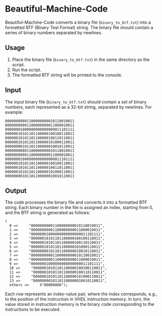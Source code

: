 # Beautiful-Machine-Code

Beautiful-Machine-Code converts a binary file (`binary_to_btf.txt`) into a formatted BTF (Binary Test Format) string. The binary file should contain a series of binary numbers separated by newlines.

## Usage

1. Place the binary file (`binary_to_btf.txt`) in the same directory as the script.
2. Run the script.
3. The formatted BTF string will be printed to the console.

## Input

The input binary file (`binary_to_btf.txt`) should contain a set of binary numbers, each represented as a 32-bit string, separated by newlines. For example:
```
00000000001100000000010110010011
00000000001100000000011000010011
00000001000000000000000011101111
00000010101101100000100100110011
00000010101101100000100110110011
00000010101101100000101000110011
00000000101101100000010010110011
00000000001100000000010110010011
00000000001100000000011000010011
00000001000000000000000011101111
00000010101101100000100100110011
00000010101101100000100110110011
00000010101101100000101000110011
00000000101101100000010010110011
```
## Output

The code processes the binary file and converts it into a formatted BTF string. Each binary number in the file is assigned an index, starting from 0, and the BTF string is generated as follows:

```
(
  0 =>     "00000000001100000000010110010011",
  1 =>     "00000000001100000000011000010011",
  2 =>     "00000001000000000000000011101111",
  3 =>     "00000010101101100000100100110011",
  4 =>     "00000010101101100000100110110011",
  5 =>     "00000010101101100000101000110011",
  6 =>     "00000000101101100000010010110011",
  7 =>     "00000000001100000000010110010011",
  8 =>     "00000000001100000000011000010011",
  9 =>     "00000001000000000000000011101111",
  10 =>     "00000010101101100000100100110011",
  11 =>     "00000010101101100000100110110011",
  12 =>     "00000010101101100000101000110011",
  13 =>     "00000000101101100000010010110011",
  others =>     X"00000000");
```
  
Each row represents an index-value pair, where the index corresponds, e.g., to the position of the instruction in VHDL instruction memory. In turn, the value stored in instruction memory is the binary code corresponding to the instructions to be executed.
